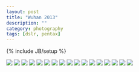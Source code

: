 ```yaml
---
layout: post
title: "Wuhan 2013"
description: ""
category: photography
tags: [dslr, pentax]
---
```

{% include JB/setup %}

<img src ="/images/IMGP5271.jpg" class="img" />

<img src ="/images/IMGP5276.jpg" class="img" />

<img src ="/images/IMGP5281.jpg" class="img" />

<img src ="/images/IMGP5290.jpg" class="img" />

<img src ="/images/IMGP5291.jpg" class="img" />

<img src ="/images/IMGP5293.jpg" class="img" />

<img src ="/images/IMGP5295.jpg" class="img" />

<img src ="/images/IMGP5296.jpg" class="img" />

<img src ="/images/IMGP5303.jpg" class="img" />

<img src ="/images/IMGP5307.jpg" class="img" />

<img src ="/images/IMGP5309.jpg" class="img" />

<img src ="/images/IMGP5311.jpg" class="img" />

<img src ="/images/IMGP5316.jpg" class="img" />

<img src ="/images/IMGP5321.jpg" class="img" />

<img src ="/images/IMGP5325.jpg" class="img" />

<img src ="/images/IMGP5372.jpg" class="img" />

<img src ="/images/IMGP5373.jpg" class="img" />